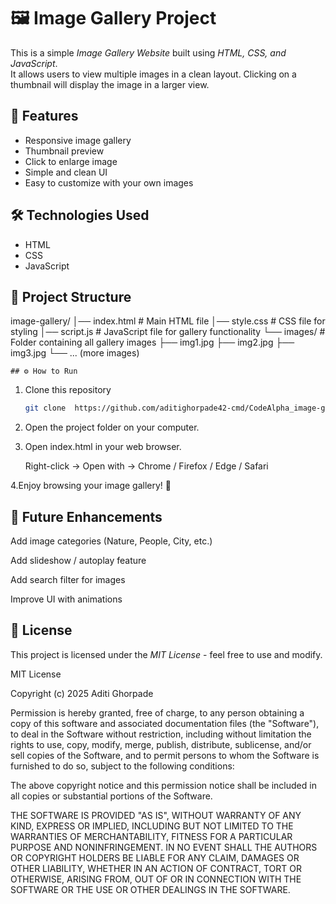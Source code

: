 # 🖼️ Image Gallery Project

This is a simple *Image Gallery Website* built using *HTML, CSS, and JavaScript*.  
It allows users to view multiple images in a clean layout. Clicking on a thumbnail will display the image in a larger view.

## 🚀 Features
- Responsive image gallery
- Thumbnail preview
- Click to enlarge image
- Simple and clean UI
- Easy to customize with your own images

## 🛠️ Technologies Used
- HTML  
- CSS  
- JavaScript  

## 📂 Project Structure
image-gallery/
│── index.html        # Main HTML file
│── style.css         # CSS file for styling
│── script.js         # JavaScript file for gallery functionality
└── images/           # Folder containing all gallery images
    ├── img1.jpg
    ├── img2.jpg
    ├── img3.jpg
    └── ... (more images)

    ## ⚙️ How to Run
1. Clone this repository  
   ```bash
   git clone  https://github.com/aditighorpade42-cmd/CodeAlpha_image-gallery

2. Open the project folder on your computer.
3. Open index.html in your web browser.
   
   Right-click → Open with → Chrome / Firefox / Edge / Safari

4.Enjoy browsing your image gallery! 🎉


## 📌 Future Enhancements

Add image categories (Nature, People, City, etc.)

Add slideshow / autoplay feature

Add search filter for images

Improve UI with animations


## 📜 License
This project is licensed under the *MIT License* - feel free to use and modify.

MIT License

Copyright (c) 2025 Aditi Ghorpade

Permission is hereby granted, free of charge, to any person obtaining a copy
of this software and associated documentation files (the "Software"), to deal
in the Software without restriction, including without limitation the rights
to use, copy, modify, merge, publish, distribute, sublicense, and/or sell
copies of the Software, and to permit persons to whom the Software is
furnished to do so, subject to the following conditions:

The above copyright notice and this permission notice shall be included in all
copies or substantial portions of the Software.

THE SOFTWARE IS PROVIDED "AS IS", WITHOUT WARRANTY OF ANY KIND, EXPRESS OR
IMPLIED, INCLUDING BUT NOT LIMITED TO THE WARRANTIES OF MERCHANTABILITY,
FITNESS FOR A PARTICULAR PURPOSE AND NONINFRINGEMENT. IN NO EVENT SHALL THE
AUTHORS OR COPYRIGHT HOLDERS BE LIABLE FOR ANY CLAIM, DAMAGES OR OTHER
LIABILITY, WHETHER IN AN ACTION OF CONTRACT, TORT OR OTHERWISE, ARISING FROM,
OUT OF OR IN CONNECTION WITH THE SOFTWARE OR THE USE OR OTHER DEALINGS IN THE
SOFTWARE.
